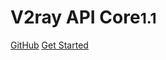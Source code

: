 <!-- _coverpage.md -->

# V2ray API Core<small>1.1</small>

[GitHub](https://github.com/mobinjavari/v2ray-api-php/)
[Get Started](/how-to-use)

